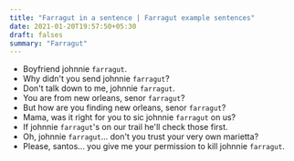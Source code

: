 ```yaml
---
title: "Farragut in a sentence | Farragut example sentences"
date: 2021-01-20T19:57:50+05:30
draft: falses
summary: "Farragut"
---
```

- Boyfriend johnnie `farragut`.
- Why didn't you send johnnie `farragut`?
- Don't talk down to me, johnnie `farragut`.
- You are from new orleans, senor `farragut`?
- But how are you finding new orleans, senor `farragut`?
- Mama, was it right for you to sic johnnie `farragut` on us?
- If johnnie `farragut`'s on our trail he'll check those first.
- Oh, johnnie `farragut`... don't you trust your very own marietta?
- Please, santos... you give me your permission to kill johnnie `farragut`.
                 
